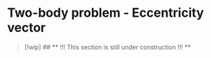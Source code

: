 # Two-body problem - Eccentricity vector
<!-- Wakker 5.7 -->

> [!wip] ## ** !!! This section is still under construction !!! **